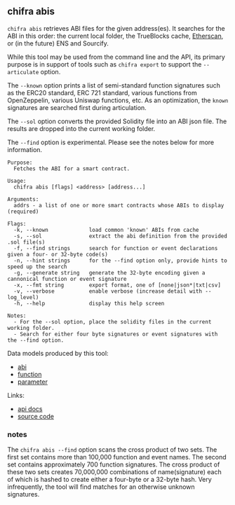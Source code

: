 ## chifra abis

<!-- markdownlint-disable MD041 -->
`chifra abis` retrieves ABI files for the given address(es). It searches for the ABI in this order:
the current local folder, the TrueBlocks cache, [Etherscan](http://etherscan.io), or (in the
future) ENS and Sourcify.

While this tool may be used from the command line and the API, its primary purpose is in support of
tools such as `chifra export` to support the `--articulate` option.

The `--known` option prints a list of semi-standard function signatures such as the ERC20 standard,
ERC 721 standard, various functions from OpenZeppelin, various Uniswap functions, etc. As an
optimization, the `known` signatures are searched first during articulation.

The `--sol` option converts the provided Solidity file into an ABI json file. The results are
dropped into the current working folder.

The `--find` option is experimental. Please see the notes below for more information.

```[plaintext]
Purpose:
  Fetches the ABI for a smart contract.

Usage:
  chifra abis [flags] <address> [address...]

Arguments:
  addrs - a list of one or more smart contracts whose ABIs to display (required)

Flags:
  -k, --known             load common 'known' ABIs from cache
  -s, --sol               extract the abi definition from the provided .sol file(s)
  -f, --find strings      search for function or event declarations given a four- or 32-byte code(s)
  -n, --hint strings      for the --find option only, provide hints to speed up the search
  -g, --generate string   generate the 32-byte encoding given a cannonical function or event signature
  -x, --fmt string        export format, one of [none|json*|txt|csv]
  -v, --verbose           enable verbose (increase detail with --log_level)
  -h, --help              display this help screen

Notes:
  - For the --sol option, place the solidity files in the current working folder.
  - Search for either four byte signatures or event signatures with the --find option.
```

Data models produced by this tool:

- [abi](/data-model/accounts/#abi)
- [function](/data-model/other/#function)
- [parameter](/data-model/other/#parameter)

Links:

- [api docs](/api/#operation/accounts-abis)
- [source code](https://github.com/TrueBlocks/trueblocks-core/tree/master/src/apps/chifra/internal/abis)

<!-- markdownlint-disable MD041 -->
### notes

The `chifra abis --find` option scans the cross product of two sets. The first set contains more than 100,000 function and event
names. The second set contains approximately 700 function signatures. The cross product of these two sets creates 70,000,000
combinations of name(signature) each of which is hashed to create either a four-byte or a 32-byte hash. Very infrequently,
the tool will find matches for an otherwise unknown signatures.

